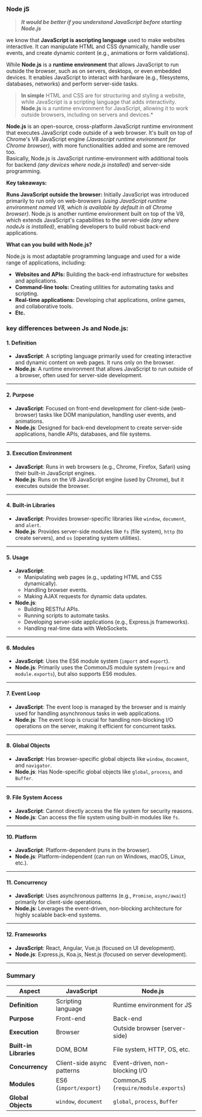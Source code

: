 ### Node jS
> ***It would be better if you understand JavaScript before starting Node.js***

we know that **JavaScript is ascripting language** used to make websites interactive. It can manipulate HTML and CSS dynamically, handle user events, and create dynamic content (e.g., animations or form validations).

While **Node.js** is a **runtime environment** that allows JavaScript to run outside the browser, such as on servers, desktops, or even embedded devices. It enables JavaScript to interact with hardware (e.g., filesystems, databases, networks) and perform server-side tasks.

  
> **In simple**  HTML and CSS are for structuring and styling a website, while JavaScript is a scripting language that adds interactivity. **Node.js** is a runtime environment for JavaScript, allowing it to work outside browsers, including on servers and devices.*

**Node.js** is an open-source, cross-platform JavaScript runtime environment that executes JavaScript code outside of a web browser. It's built on top of Chrome's V8 JavaScript engine *(Javascript runtime environment for Chrome browser)*, with more functionalities added and some are removed too.   
Basically, Node.js is JavaScript runtime-environment with additional tools for backend *(any devices where node.js installed)* and server-side programming.

**Key takeaways:**

**Runs JavaScript outside the browser:** Initially JavaScript was introduced primarily to run only on web-browsers *(using JavaScript runtime environment named V8, which is available by default in all Chrome browser)*. Node.js is another runtime environment built on top of the V8, which extends JavaScript's capabilities to the server-side *(any where nodeJs is installed)*, enabling developers to build robust back-end applications.

**What can you build with Node.js?**

Node.js is most adaptable programming language and used for a wide range of applications, including:

* **Websites and APIs:** Building the back-end infrastructure for websites and applications.
* **Command-line tools:** Creating utilities for automating tasks and scripting.
* **Real-time applications:** Developing chat applications, online games, and collaborative tools.
* **Etc.**

### key differences between Js and Node.js:

#### 1. **Definition**
   - **JavaScript**: A scripting language primarily used for creating interactive and dynamic content on web pages. It runs only on the browser.
   - **Node.js**: A runtime environment that allows JavaScript to run outside of a browser, often used for server-side development.

---

#### 2. **Purpose**
   - **JavaScript**: Focused on front-end development for client-side (web-browser) tasks like DOM manipulation, handling user events, and animations.
   - **Node.js**: Designed for back-end development to create server-side applications, handle APIs, databases, and file systems.

---

#### 3. **Execution Environment**
   - **JavaScript**: Runs in web browsers (e.g., Chrome, Firefox, Safari) using their built-in JavaScript engines.
   - **Node.js**: Runs on the V8 JavaScript engine (used by Chrome), but it executes outside the browser.

---

#### 4. **Built-in Libraries**
   - **JavaScript**: Provides browser-specific libraries like `window`, `document`, and `alert`.
   - **Node.js**: Provides server-side modules like `fs` (file system), `http` (to create servers), and `os` (operating system utilities).

---

#### 5. **Usage**
   - **JavaScript**: 
     - Manipulating web pages (e.g., updating HTML and CSS dynamically).
     - Handling browser events.
     - Making AJAX requests for dynamic data updates.
   - **Node.js**:
     - Building RESTful APIs.
     - Running scripts to automate tasks.
     - Developing server-side applications (e.g., Express.js frameworks).
     - Handling real-time data with WebSockets.

---

#### 6. **Modules**
   - **JavaScript**: Uses the ES6 module system (`import` and `export`).
   - **Node.js**: Primarily uses the CommonJS module system (`require` and `module.exports`), but also supports ES6 modules.

---

#### 7. **Event Loop**
   - **JavaScript**: The event loop is managed by the browser and is mainly used for handling asynchronous tasks in web applications.
   - **Node.js**: The event loop is crucial for handling non-blocking I/O operations on the server, making it efficient for concurrent tasks.

---

#### 8. **Global Objects**
   - **JavaScript**: Has browser-specific global objects like `window`, `document`, and `navigator`.
   - **Node.js**: Has Node-specific global objects like `global`, `process`, and `Buffer`.

---

#### 9. **File System Access**
   - **JavaScript**: Cannot directly access the file system for security reasons.
   - **Node.js**: Can access the file system using built-in modules like `fs`.

---

#### 10. **Platform**
   - **JavaScript**: Platform-dependent (runs in the browser).
   - **Node.js**: Platform-independent (can run on Windows, macOS, Linux, etc.).

---

#### 11. **Concurrency**
   - **JavaScript**: Uses asynchronous patterns (e.g., `Promise`, `async/await`) primarily for client-side operations.
   - **Node.js**: Leverages the event-driven, non-blocking architecture for highly scalable back-end systems.

---

#### 12. **Frameworks**
   - **JavaScript**: React, Angular, Vue.js (focused on UI development).
   - **Node.js**: Express.js, Koa.js, Nest.js (focused on server development).

---

### Summary
| **Aspect**            | **JavaScript**                     | **Node.js**                        |
|------------------------|-------------------------------------|-------------------------------------|
| **Definition**         | Scripting language                 | Runtime environment for JS         |
| **Purpose**            | Front-end                          | Back-end                           |
| **Execution**          | Browser                            | Outside browser (server-side)      |
| **Built-in Libraries** | DOM, BOM                           | File system, HTTP, OS, etc.        |
| **Concurrency**        | Client-side async patterns         | Event-driven, non-blocking I/O     |
| **Modules**            | ES6 (`import/export`)              | CommonJS (`require/module.exports`)|
| **Global Objects**     | `window`, `document`               | `global`, `process`, `Buffer`      |